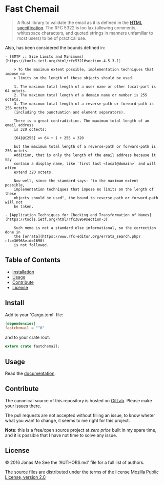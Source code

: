 # Fast Chemail

> A Rust library to validate the email as it is defined in the
> [HTML specification](https://html.spec.whatwg.org/multipage/forms.html#valid-e-mail-address).
> The RFC 5322 is too lax (allowing comments, whitespace characters, and quoted
> strings in manners unfamiliar to most users) to be of practical use.

Also, has been considered the bounds defined in:

    - [SMTP :: Size Limits and Minimums](https://tools.ietf.org/html/rfc5321#section-4.5.3.1)

        > To the maximum extent possible, implementation techniques that impose no
        > limits on the length of these objects should be used.

        1. The maximum total length of a user name or other local-part is 64 octets.
        2. The maximum total length of a domain name or number is 255 octets.
        3. The maximum total length of a reverse-path or forward-path is 256 octets
        (including the punctuation and element separators).

        There is a great contradiction. The maximum total length of an email address
        is 320 octects:

        {64}@{255} => 64 + 1 + 255 = 320

        but the maximum total length of a reverse-path or forward-path is 256 octets.
        Addition, that is only the length of the email address because it may
        contain a display name, like `first last <local@domain>` and will often
        extend 320 octets.

        Now well, since the standard says: "to the maximum extent possible,
        implementation techniques that impose no limits on the length of these
        objects should be used", the bound to reverse-path or forward-path will not
        be taken.

    - [Application Techniques for Checking and Transformation of Names](https://tools.ietf.org/html/rfc3696#section-3)

        Such memo is not a standard else informational, so the correction done in
        the [errata](https://www.rfc-editor.org/errata_search.php?rfc=3696&eid=1690)
        is not followed.

## Table of Contents

- [Installation](#install)
- [Usage](#usage)
- [Contribute](#contribute)
- [License](#license)

## Install

Add to your 'Cargo.toml' file:

```toml
[dependencies]
fastchemail = "^0"
```

and to your crate root:

```rust
extern crate fastchemail;
```

## Usage

Read the [documentation](https://docs.rs/fastchemail).

## Contribute

The canonical source of this repository is hosted on
[GitLab](https://gitlab.com/fastchemail/fastchemail-rs).
Please make your issues there.

The pull requests are not accepted without filling an issue, to know wheter
what you want to change, it seems to me right for this project.

**Note:** this is a free/open source project at *zero price* built in my spare
time, and it is possible that I have not time to solve any issue.

## License

© 2016  Jonas Me
See the 'AUTHORS.md' file for a full list of authors.

The source files are distributed under the terms of the license
[Mozilla Public License, version 2.0](https://www.mozilla.org/en-US/MPL/2.0/)
